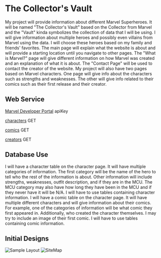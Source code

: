 The Collector's Vault
===========================

My project will provide information about different Marvel Superheroes. It will be named "The Collector's Vault" based on the Collector from Marvel and the "Vault" kinda symbolizes the collection of data that I will be using. I will give information about multiple heroes and possibly even villains from Marvel using the data. I will choose these heroes based on my family and friends' favorites. The main page will explain what the website is about and will provide a starting location until you navigate to other pages. 
The "What is Marvel?" page will give different information on how Marvel was created and an explanation of what it is about. The "Contact Page" will be used to contact the creator of the website. My project will also have two pages based on Marvel characters. One page will give info about the characters such as strengths and weaknesses. The other will give info related to their comics such as their first release and their creator.

Web Service
-----------

[Marvel Developer Portal](https://developer.marvel.com/) apiKey

[characters](https://developer.marvel.com/docs#!/public/getCharacterIndividual_get_1) GET

[comics](https://developer.marvel.com/docs#!/public/getComicsCharacterCollection_get_2) GET

[creators](https://developer.marvel.com/docs#!/public/getCreatorIndividual_get_13) GET


Database Use
------------

I will have a character table on the character page. It will have multiple categories of information. The first category will be the name of the hero to tell who the rest of the information is about. Other information will include strengths, weaknesses, outfit description, and if they are in the MCU. The MCU category may also have how long they have been in the MCU and if they never have it will be N/A. I will have to use tables containing character information.
I will have a comic table on the character page. It will have multiple different characters and will give information about their comics. For example, one of the categories of information will be what comic they first appeared in. Additionally, who created the character themselves. I may try to include an image of their first comic. I will have to use tables containing comic information.

Initial Designs
---------------

![Sample Layout](~/SampleLayout.PNG)
![SiteMap](~/SiteMap.PNG)



